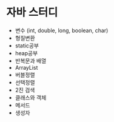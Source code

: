# 자바 스터디

- 변수 (int, double, long, boolean, char)
- 형질변환
- static공부
- heap공부
- 반복문과 배열
- ArrayList
- 버블정렬
- 선택정렬
- 2진 검색
- 클래스와 객체
- 메서드
- 생성자